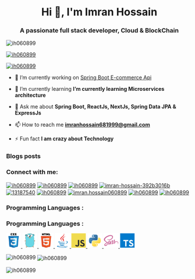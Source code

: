 <h1 align="center">Hi 👋, I'm Imran Hossain</h1>
<h3 align="center">A passionate full stack developer, Cloud & BlockChain</h3>

<p align="left"> <img src="https://komarev.com/ghpvc/?username=ih060899&label=Profile%20views&color=0e75b6&style=flat" alt="ih060899" /> </p>

<p align="left"> <a href="https://github.com/ryo-ma/github-profile-trophy"><img src="https://github-profile-trophy.vercel.app/?username=ih060899" alt="ih060899" /></a> </p>

<p align="left"> <a href="https://twitter.com/ih060899" target="blank"><img src="https://img.shields.io/twitter/follow/ih060899?logo=twitter&style=for-the-badge" alt="ih060899" /></a> </p>

- 🔭 I’m currently working on [Spring Boot E-commerce Api](https://github.com/ih060899/spring-boot-ecommerce-api)

- 🌱 I’m currently learning **I’m currently learning Microservices architecture**

- 💬 Ask me about **Spring Boot, ReactJs, NextJs, Spring Data JPA & ExpressJs**

- 📫 How to reach me **imranhossain681999@gmail.com**

- ⚡ Fun fact **I am crazy about Technology**

### Blogs posts
<!-- BLOG-POST-LIST:START -->
<!-- BLOG-POST-LIST:END -->

<h3 align="left">Connect with me:</h3>
<p align="left">
<a href="https://codepen.io/ih060899" target="blank"><img align="center" src="https://raw.githubusercontent.com/rahuldkjain/github-profile-readme-generator/master/src/images/icons/Social/codepen.svg" alt="ih060899" height="30" width="40" /></a>
<a href="https://dev.to/ih060899" target="blank"><img align="center" src="https://raw.githubusercontent.com/rahuldkjain/github-profile-readme-generator/master/src/images/icons/Social/devto.svg" alt="ih060899" height="30" width="40" /></a>
<a href="https://twitter.com/ih060899" target="blank"><img align="center" src="https://raw.githubusercontent.com/rahuldkjain/github-profile-readme-generator/master/src/images/icons/Social/twitter.svg" alt="ih060899" height="30" width="40" /></a>
<a href="https://linkedin.com/in/imran-hossain-392b3016b" target="blank"><img align="center" src="https://raw.githubusercontent.com/rahuldkjain/github-profile-readme-generator/master/src/images/icons/Social/linked-in-alt.svg" alt="imran-hossain-392b3016b" height="30" width="40" /></a>
<a href="https://stackoverflow.com/users/13187540" target="blank"><img align="center" src="https://raw.githubusercontent.com/rahuldkjain/github-profile-readme-generator/master/src/images/icons/Social/stack-overflow.svg" alt="13187540" height="30" width="40" /></a>
<a href="https://kaggle.com/ih060899" target="blank"><img align="center" src="https://raw.githubusercontent.com/rahuldkjain/github-profile-readme-generator/master/src/images/icons/Social/kaggle.svg" alt="ih060899" height="30" width="40" /></a>
<a href="https://instagram.com/imran.hossain060899" target="blank"><img align="center" src="https://raw.githubusercontent.com/rahuldkjain/github-profile-readme-generator/master/src/images/icons/Social/instagram.svg" alt="imran.hossain060899" height="30" width="40" /></a>
<a href="https://www.hackerrank.com/ih060899" target="blank"><img align="center" src="https://raw.githubusercontent.com/rahuldkjain/github-profile-readme-generator/master/src/images/icons/Social/hackerrank.svg" alt="ih060899" height="30" width="40" /></a>
<a href="https://www.leetcode.com/ih060899" target="blank"><img align="center" src="https://raw.githubusercontent.com/rahuldkjain/github-profile-readme-generator/master/src/images/icons/Social/leet-code.svg" alt="ih060899" height="30" width="40" /></a>
</p>

<h3 align="left">Programming Languages :</h3>

<h3 align="left">Programming Languages :</h3>

<p align="left">
    <a href="https://www.w3schools.com/css/" target="_blank" rel="noreferrer">
        <img
            src="https://raw.githubusercontent.com/devicons/devicon/master/icons/css3/css3-original-wordmark.svg"
            alt="css3"
            width="40"
            height="40"
        />
    </a>
    <a href="https://golang.org" target="_blank" rel="noreferrer">
        <img
            src="https://raw.githubusercontent.com/devicons/devicon/master/icons/go/go-original.svg"
            alt="go"
            width="40"
            height="40"
        />
    </a>
    <a href="https://www.w3.org/html/" target="_blank" rel="noreferrer">
        <img
            src="https://raw.githubusercontent.com/devicons/devicon/master/icons/html5/html5-original-wordmark.svg"
            alt="html5"
            width="40"
            height="40"
        />
    </a>
    <a href="https://www.java.com" target="_blank" rel="noreferrer">
        <img
            src="https://raw.githubusercontent.com/devicons/devicon/master/icons/java/java-original.svg"
            alt="java"
            width="40"
            height="40"
        />
    </a>
    <a
        href="https://developer.mozilla.org/en-US/docs/Web/JavaScript"
        target="_blank"
        rel="noreferrer"
    >
        <img
            src="https://raw.githubusercontent.com/devicons/devicon/master/icons/javascript/javascript-original.svg"
            alt="javascript"
            width="40"
            height="40"
        />
    </a>
    <a href="https://www.python.org" target="_blank" rel="noreferrer">
        <img
            src="https://raw.githubusercontent.com/devicons/devicon/master/icons/python/python-original.svg"
            alt="python"
            width="40"
            height="40"
        />
    </a>
    <a href="https://sass-lang.com" target="_blank" rel="noreferrer">
        <img
            src="https://raw.githubusercontent.com/devicons/devicon/master/icons/sass/sass-original.svg"
            alt="sass"
            width="40"
            height="40"
        />
    </a>
    <a href="https://www.typescriptlang.org/" target="_blank" rel="noreferrer">
        <img
            src="https://raw.githubusercontent.com/devicons/devicon/master/icons/typescript/typescript-original.svg"
            alt="typescript"
            width="40"
            height="40"
        />
    </a>
</p>



<p><img align="left" src="https://github-readme-stats.vercel.app/api/top-langs?username=ih060899&show_icons=true&locale=en&layout=compact" alt="ih060899" /></p>

<p>&nbsp;<img align="center" src="https://github-readme-stats.vercel.app/api?username=ih060899&show_icons=true&locale=en" alt="ih060899" /></p>

<p><img align="center" src="https://github-readme-streak-stats.herokuapp.com/?user=ih060899&" alt="ih060899" /></p>

